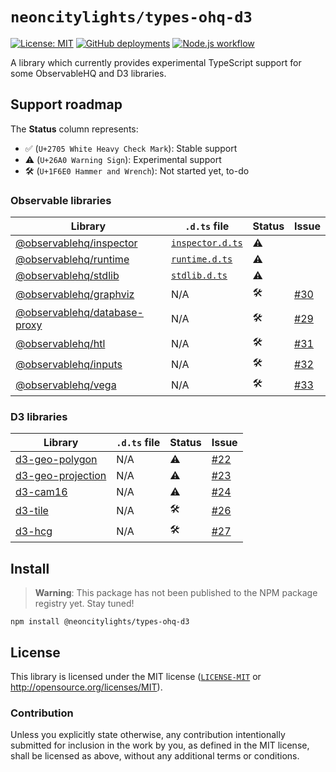 # `neoncitylights/types-ohq-d3`
[![License: MIT](https://img.shields.io/badge/License-MIT-blue.svg?style=flat-square)](https://opensource.org/licenses/MIT)
[![GitHub deployments](https://img.shields.io/github/deployments/wandering-app/types-ohq-d3/github-pages?label=deploy&style=flat-square)](https://github.com/wandering-app/types-ohq-d3/deployments/activity_log?environment=github-pages)
[![Node.js workflow](https://img.shields.io/github/actions/workflow/status/wandering-app/types-ohq-d3/main.yml?style=flat-square&logo=github&logoColor=white&label=Node.js%20CI)]((https://github.com/wandering-app/types-ohq-d3/actions/workflows/main.yml))

A library which currently provides experimental TypeScript support for some ObservableHQ and D3 libraries.

## Support roadmap
The **Status** column represents:
 - ✅ (`U+2705 White Heavy Check Mark`): Stable support
 - ⚠️ (`U+26A0 Warning Sign`): Experimental support
 - 🛠️ (`U+1F6E0 Hammer and Wrench`): Not started yet, to-do

### Observable libraries

| Library | `.d.ts` file | Status | Issue |
| ------- | ------------ | ------ | ----- |
| [@observablehq/inspector](https://www.npmjs.com/package/@observablehq/inspector)           | [`inspector.d.ts`](./src/inspector.d.ts) | ⚠️ | |
| [@observablehq/runtime](https://www.npmjs.com/package/@observablehq/runtime)               | [`runtime.d.ts`](./src/runtime.d.ts)     | ⚠️ | |
| [@observablehq/stdlib](https://www.npmjs.com/package/@observablehq/stdlib)                 | [`stdlib.d.ts`](./src/stdlib.d.ts)       | ⚠️ | |
| [@observablehq/graphviz](https://www.npmjs.com/package/@observablehq/graphviz)             | N/A | 🛠️ | [#30](https://github.com/wandering-app/types-ohq-d3/issues/30) |
| [@observablehq/database-proxy](https://www.npmjs.com/package/@observablehq/database-proxy) | N/A | 🛠️ | [#29](https://github.com/wandering-app/types-ohq-d3/issues/29) |
| [@observablehq/htl](https://www.npmjs.com/package/@observablehq/htl)                       | N/A | 🛠️ | [#31](https://github.com/wandering-app/types-ohq-d3/issues/31) |
| [@observablehq/inputs](https://www.npmjs.com/package/@observablehq/inputs)                 | N/A | 🛠️ | [#32](https://github.com/wandering-app/types-ohq-d3/issues/32) |
| [@observablehq/vega](https://www.npmjs.com/package/@observablehq/vega)                     | N/A | 🛠️ | [#33](https://github.com/wandering-app/types-ohq-d3/issues/33) |

### D3 libraries
| Library | `.d.ts` file | Status | Issue |
| ------- | ------------ | ------ | ----- |
| [d3-geo-polygon](https://www.npmjs.com/package/d3-geo-polygon)       | N/A | ⚠️ | [#22](https://github.com/wandering-app/types-ohq-d3/issues/22) |
| [d3-geo-projection](https://www.npmjs.com/package/d3-geo-projection) | N/A | ⚠️ | [#23](https://github.com/wandering-app/types-ohq-d3/issues/23) |
| [d3-cam16](https://www.npmjs.com/package/d3-cam16)                   | N/A | ⚠️ | [#24](https://github.com/wandering-app/types-ohq-d3/issues/24) |
| [d3-tile](https://www.npmjs.com/package/d3-tile)                     | N/A | 🛠️ | [#26](https://github.com/wandering-app/types-ohq-d3/issues/26) |
| [d3-hcg](https://www.npmjs.com/package/d3-hcg)                       | N/A | 🛠️ | [#27](https://github.com/wandering-app/types-ohq-d3/issues/27) |

## Install
> **Warning**:
> This package has not been published to the NPM package registry yet. Stay tuned!

```
npm install @neoncitylights/types-ohq-d3
```

## License
This library is licensed under the MIT license ([`LICENSE-MIT`](./LICENSE) or http://opensource.org/licenses/MIT).

### Contribution
Unless you explicitly state otherwise, any contribution intentionally submitted for inclusion in the work by you, as defined in the MIT license, shall be licensed as above, without any additional terms or conditions.
